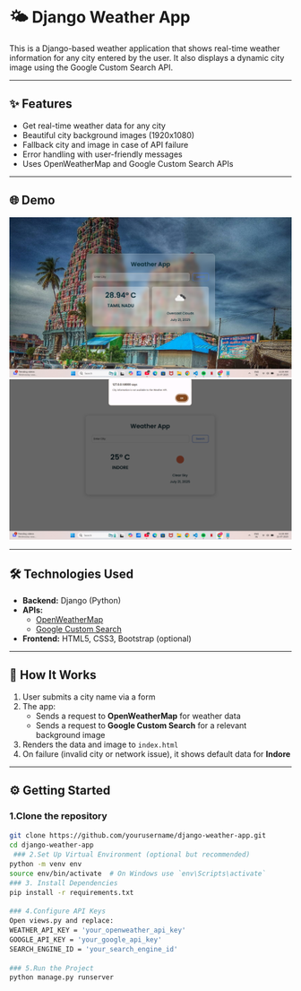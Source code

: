 # 🌤️ Django Weather App

This is a Django-based weather application that shows real-time weather information for any city entered by the user. It also displays a dynamic city image using the Google Custom Search API.

---

## ✨ Features

- Get real-time weather data for any city
- Beautiful city background images (1920x1080)
- Fallback city and image in case of API failure
- Error handling with user-friendly messages
- Uses OpenWeatherMap and Google Custom Search APIs

---

## 🌐 Demo

![image_alt](https://github.com/Pavithra8S/weather/blob/main/weatherproject/s1.png)
![image_alt](https://github.com/Pavithra8S/weather/blob/main/weatherproject/s2.png)

---

## 🛠️ Technologies Used

- **Backend:** Django (Python)
- **APIs:**
  - [OpenWeatherMap](https://openweathermap.org/)
  - [Google Custom Search](https://programmablesearchengine.google.com/)
- **Frontend:** HTML5, CSS3, Bootstrap (optional)

---

## 🔧 How It Works

1. User submits a city name via a form
2. The app:
   - Sends a request to **OpenWeatherMap** for weather data
   - Sends a request to **Google Custom Search** for a relevant background image
3. Renders the data and image to `index.html`
4. On failure (invalid city or network issue), it shows default data for **Indore**

---

## ⚙️ Getting Started

### 1.Clone the repository

```bash
git clone https://github.com/yourusername/django-weather-app.git
cd django-weather-app
 ### 2.Set Up Virtual Environment (optional but recommended)
python -m venv env
source env/bin/activate  # On Windows use `env\Scripts\activate`
### 3. Install Dependencies
pip install -r requirements.txt

### 4.Configure API Keys
Open views.py and replace:
WEATHER_API_KEY = 'your_openweather_api_key'
GOOGLE_API_KEY = 'your_google_api_key'
SEARCH_ENGINE_ID = 'your_search_engine_id'

### 5.Run the Project
python manage.py runserver

